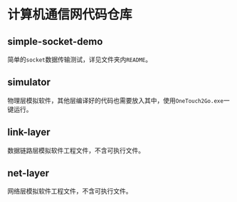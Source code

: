 # 计算机通信网代码仓库

## simple-socket-demo
简单的`socket`数据传输测试，详见文件夹内`README`。

## simulator

物理层模拟软件，其他层编译好的代码也需要放入其中，使用`OneTouch2Go.exe`一键运行。

## link-layer

数据链路层模拟软件工程文件，不含可执行文件。


## net-layer

网络层模拟软件工程文件，不含可执行文件。

